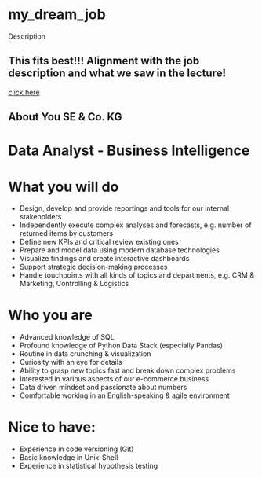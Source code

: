 # my_dream_job
Description 

## This fits best!!! Alignment with the job description and what we saw in the lecture!

[click here](https://www.stepstone.de/stellenangebote--Data-Analyst-Business-Intelligence-m-w-d-Hamburg-About-You-SE-Co-KG--8637995-inline.html?rltr=1_1_25_crl_m_0_0_0_0_0_0&suid=74eccb69-86d1-474f-a329-3c653b886c2b&cs=true)


## About You SE & Co. KG
# Data Analyst - Business Intelligence 

# What you will do
  - Design, develop and provide reportings and tools for our internal stakeholders
  - Independently execute complex analyses and forecasts, e.g. number of returned items by customers
  - Define new KPIs and critical review existing ones
  - Prepare and model data using modern database technologies
  - Visualize findings and create interactive dashboards
  - Support strategic decision-making processes
  - Handle touchpoints with all kinds of topics and departments, e.g. CRM & Marketing, Controlling & Logistics

# Who you are
  - Advanced knowledge of SQL
  - Profound knowledge of Python Data Stack (especially Pandas)
  - Routine in data crunching & visualization
  - Curiosity with an eye for details
  - Ability to grasp new topics fast and break down complex problems
  - Interested in various aspects of our e-commerce business
  - Data driven mindset and passionate about numbers
  - Comfortable working in an English-speaking & agile environment
 
# Nice to have: 
   - Experience in code versioning (Git)
   - Basic knowledge in Unix-Shell
   - Experience in statistical hypothesis testing
